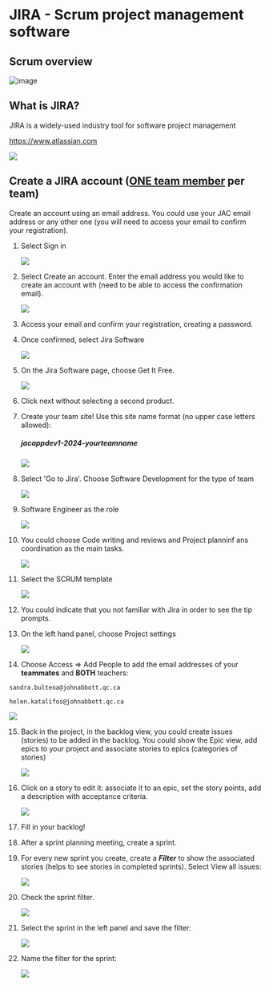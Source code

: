 # JIRA - Scrum project management software

## Scrum overview

![image](./Images/Scrum_cycle.png)



## What is JIRA?

JIRA is a widely-used industry tool for software project management

https://www.atlassian.com

![](./Images/atlassian.PNG)

## Create a JIRA account (<u>**ONE team member**</u> per team)

Create an account using an email address. You could use your JAC email address or any other one (you will need to access your email to confirm your registration).

1. Select Sign in

   ![](./Images/LogInAtlassian.PNG)

   

2. Select Create an account. Enter the email address you would like to create an account with (need to be able to access the confirmation email). 

   ![](./Images/signUp.PNG)


3. Access your email and confirm your registration, creating a password.


4. Once confirmed, select Jira Software

   ![](./Images/chooseJIRA.PNG)

   

5. On the Jira Software page, choose Get It Free.

   ![](./Images/GetItFree.PNG)

   

6. Click next without selecting a second product.

7. Create your team site! Use this site name format (no upper case letters allowed):

   ##### **jacappdev1-2024-yourteamname**

   ![](./Images/teamName.PNG)

8. Select 'Go to Jira'. Choose Software Development for the type of team

   ![](./Images/softwareDev.PNG)

9. Software Engineer as the role <!--(Software Developer and Software Engineer are often used interchangeably even though you technically need an engineer certification to be called an engineer in an official capacity)-->

    ![](./Images/SoftEng.PNG)

10. You could choose Code writing and reviews and Project planninf ans coordination as the main tasks.

    ![](./Images/Jira_Tasks.PNG)
   
11. Select the SCRUM template

    ![](./Images/JIRA-SCRUM.PNG)
    
12. You could indicate that you not familiar with Jira in order to see the tip prompts.
    
13. On the left hand panel, choose Project settings

    ![](./Images/JIRA_ProjectSettings.PNG)
    
14.  Choose Access => Add People to add the email addresses of your **teammates** and **BOTH** teachers:

    sandra.bultena@johnabbott.qc.ca

    helen.katalifos@johnabbott.qc.ca

   ![](./Images/JIRA_addPeople.PNG)


15. Back in the project, in the backlog view, you could create issues (stories) to be added in the backlog. You could show the Epic view, add epics to your project and associate stories to epics (categories of stories)

    ![](./Images/backlogView.PNG)

16. Click on a story to edit it: associate it to an epic, set the story points, add a description with acceptance criteria.

    ![](./Images/storyEdit.PNG)

    

17. Fill in your backlog!

18. After a sprint planning meeting, create a sprint.

19. For every new sprint you create, create a ***Filter*** to show the associated stories (helps to see stories in completed sprints). Select View all issues:

    ![](./Images/filter.PNG)

    

22. Check the sprint filter.

    ![](./Images/sprintFilter.PNG)

    

23. Select the sprint in the left panel and save the filter:

    ![](./Images/sprintFilterSave.PNG)

24. Name the filter for the sprint:

    ![](./Images/saveFilter.PNG)

